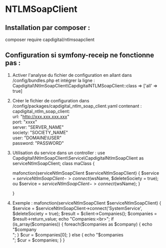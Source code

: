 # NTLMSoapClient

<h2>Installation par composer :</h2>

composer require capdigital/ntlmsoapclient


<h2>Configuration si symfony-receip ne fonctionne pas :</h2>

1) Activer l'analyse du fichier de configuration en allant dans /config/bundles.php et intégrer la ligne :
<br>Capdigital\NtlmSoapClient\CapdigitalNTLMSoapClient::class => ['all' => true]

2) Créer le fichier de configuration dans /config/packages/capdigital_ntlm_soap_client.yaml contenant :
<br>capdigital_ntlm_soap_client:
<br>    url: "http://xxx.xxx.xxx.xxx"
<br>    port: "xxxx"
<br>    server: "SERVER_NAME"
<br>    society: "SOCIETY_NAME"
<br>    user: "DOMAINE\\USER"
<br>    password: "PASSWORD"
    
3) Utilisation du service dans un controller :
    use Capdigital\NtlmSoapClient\Service\CapdigitalNtlmSoapClient as serviceNtlmSoapClient;
    class maClass
    {
    
    mafonction(serviceNtlmSoapClient $serviceNtlmSoapClient)
        {
        $service = $serviceNtlmSoapClient->connect($wsName, $deleteSociety = true);
        ou
        $service = $serviceNtlmSoapClient->connect($wsName);
        }
    
    }
    
4) Exemple :
    mafonction(serviceNtlmSoapClient $serviceNtlmSoapClient)
        {
        $service = $serviceNtlmSoapClient->connect('SystemService', $deleteSociety = true);
        $result = $client->Companies();
        $companies = $result->return_value;
        echo "Companies:<br>";
        if (is_array($companies)) {
            foreach($companies as $company) {
                echo "$company<br>";
            }
            $cur = $companies[0];
            }
            else {
                echo "$companies<br>";
                $cur = $companies;
                }
        }

